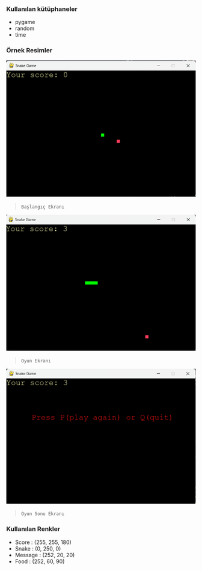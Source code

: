 ### Kullanılan kütüphaneler
* pygame
* random
* time

### Örnek Resimler
![](https://github.com/Hamza-Eren/Snake-Game/blob/main/screenshot/start.png)
> `Başlangıç Ekranı`

![](https://github.com/Hamza-Eren/Snake-Game/blob/main/screenshot/game.png)
> `Oyun Ekranı`

![](https://github.com/Hamza-Eren/Snake-Game/blob/main/screenshot/end.png)
> `Oyun Sonu Ekranı`

### Kullanılan Renkler
* Score   : (255, 255, 180)
* Snake   : (0, 250, 0)
* Message : (252, 20, 20)
* Food    : (252, 60, 90)
